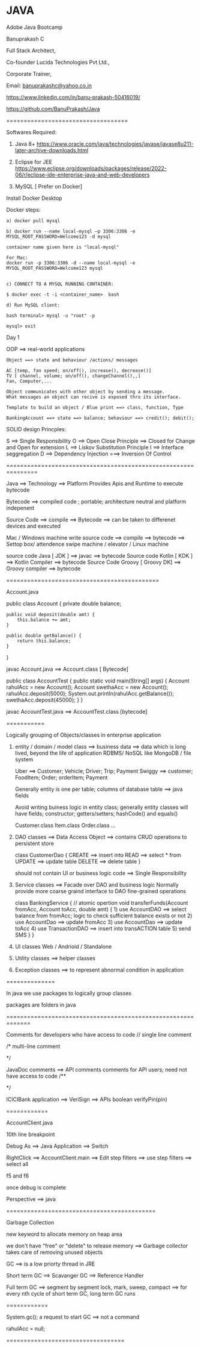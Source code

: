 # JAVA
Adobe Java Bootcamp


Banuprakash C

Full Stack Architect, 

Co-founder Lucida Technologies Pvt Ltd., 

Corporate Trainer,

Email: banuprakashc@yahoo.co.in

https://www.linkedin.com/in/banu-prakash-50416019/

https://github.com/BanuPrakash/Java

===================================

Softwares Required:
1) Java 8+
	https://www.oracle.com/java/technologies/javase/javase8u211-later-archive-downloads.html

2) Eclipse for JEE  
	https://www.eclipse.org/downloads/packages/release/2022-06/r/eclipse-ide-enterprise-java-and-web-developers

3) MySQL  [ Prefer on Docker]

Install Docker Desktop

Docker steps:

```
a) docker pull mysql

b) docker run --name local-mysql –p 3306:3306 -e MYSQL_ROOT_PASSWORD=Welcome123 -d mysql

container name given here is "local-mysql"

For Mac:
docker run -p 3306:3306 -d --name local-mysql -e MYSQL_ROOT_PASSWORD=Welcome123 mysql


c) CONNECT TO A MYSQL RUNNING CONTAINER:

$ docker exec -t -i <container_name>  bash

d) Run MySQL client:

bash terminal> mysql -u "root" -p

mysql> exit

```

Day 1

OOP ==>  real-world applications

	Object ==> state and behaviour /actions/ messages

	AC [temp, fan speed; on/off(), increase(), decrease()]
	TV [ channel, volume; on/off(), changeChannel(),,]
	Fan, Computer,...

	Object communicates with other object by sending a message.
	What messages an object can recive is exposed thro its interface.

	Template to build an object / Blue print ==> class, function, Type

	BankingAccount ==> state ==> balance; behaviour ==> credit(); debit();

SOLID design Princples:

S ==> Single Responsibility
O ==> Open Close Principle ==> Closed for Change and Open for extension
L ==> Liskov Substitution Principle
I ==> Interface seggregation
D ==> Dependency Injection ===> Inversion Of Control

===============================================================

Java ==> Technology ==> Platform Provides Apis and Runtime to execute bytecode

Bytecode ==> compiled code ; portable; architecture neutral and platform indepenent

Source Code ==> compile ==> Bytecode ==> can be taken to differenet devices and executed

Mac / Windows machine write source code ==> compile ==> bytecode ==> Settop box/ attendence swipe machine / elevator / Linux machine

source code Java [ JDK ] ==> javac ==> bytecode
Source code Kotlin [ KDK ] ==> Kotlin Compiler ==> bytecode
Source Code Groovy [ Groovy DK] ==> Groovy compiler ==> bytecode


============================================

Account.java

public class Account {
	private double balance;

	public void deposit(double amt) {
		this.balance += amt;
	}

	public double getBalance() {
		return this.balance;
	}
}

javac Account.java ==> Account.class [ Bytecode]


public class AccountTest {
	public static void main(String[] args) {
		Account rahulAcc = new Account();
		Account swethaAcc = new Account();
		rahulAcc.deposit(5000);
		System.out.println(rahulAcc.getBalance());
		swethaAcc.deposit(45000);
	}
}

javac AccountTest.java ==> AccountTest.class [bytecode]

===========

Logically grouping of Objects/classes in enterprise application

1) entity / domain / model class ==> business data ==> data which is long lived, beyond the life of application
	RDBMS/ NoSQL like MongoDB / file system

	Uber ==> Customer; Vehicle; Driver; Trip; Payment
	Swiggy ==> customer; FoodItem; Order; orderItem; Payment

	Generally entity is one per table; columns of database table ==> java fields

	Avoid writing buiness logic in entity class;
	generally entity classes will have fields; constructor; getters/setters; hashCode() and equals()

	Customer.class
	Item.class
	Order.class
	...

2) DAO classes ==> Data Access Object ==> contains CRUD operations to persistent store
	
	class CustomerDao {
		CREATE ==> insert into
		READ ==> select * from
		UPDATE ==> update table
		DELETE ==> delete table
	}

	should not contain UI or business logic code ==> Single Responsibillty

3) Service classes ==> Facade over DAO and business logic
	Normally provide more coarse graind interface to DAO fine-grained operations

	class BankingService {
		// atomic opertion
		void transferFunds(Account fromAcc, Account toAcc, double amt) {
			1) use AccountDAO ==> select balance from fromAcc;
			logic to check sufficient balance exists or not
			2) use AccountDao ==> update fromAcc
			3) use AccountDao ==> update toAcc
			4) use TransactionDAO ==> insert into transACTION table
			5) send SMS
		}
	}	

4) UI classes
	Web / Andrioid / Standalone

5) Utility classes ==> helper classes

6) Exception classes ==> to represent abnormal condition in application

==============

In java we use packages to logically group classes

packages are folders in java

=============================================================

Comments for developers who have access to code
// single line comment

/*
 multi-line comment
 
*/


JavaDoc comments ==> API comments
comments for API users; need not have access to code
/**

*/



ICICIBank application ==> VeriSign ==> APIs boolean verifyPin(pin)

============



AccountClient.java

10th line breakpoint

Debug As ==> Java Application ==> Switch

RightClick ==> AccountClient.main ==> Edit step filters ==> use step filters ==> select all


f5 and f6

once debug is complete

Perspective ==> java

===========================================

Garbage Collection

new keyword to allocate memory on heap area

we don't have "free" or "delete" to release memory ==> Garbage collector takes care of removing unused objects

GC ==> is a low priorty thread in JRE

Short term GC ==> Scavanger GC ==> Reference Handler

Full term GC ==> segment by segment lock, mark, sweep, compact ==> for every nth cycle of short term GC, long term GC runs

============

System.gc(); a request to start GC ==> not a command

rahulAcc = null;

==================================



